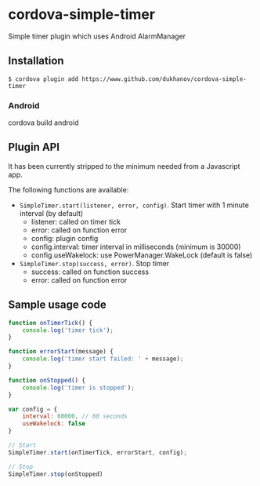 # cordova-simple-timer

Simple timer plugin which uses Android AlarmManager

## Installation
```
$ cordova plugin add https://www.github.com/dukhanov/cordova-simple-timer
```
### Android

cordova build android

## Plugin API

It has been currently stripped to the minimum needed from a Javascript app.

The following functions are available:

* `SimpleTimer.start(listener, error, config)`. Start timer with 1 minute interval (by default)
  * listener: called on timer tick
  * error: called on function error
  * config: plugin config
  * config.interval: timer interval in milliseconds (minimum is 30000)
  * config.useWakelock: use PowerManager.WakeLock (default is false)
* `SimpleTimer.stop(success, error)`. Stop timer
  * success: called on function success
  * error: called on function error

## Sample usage code
```Javascript
function onTimerTick() {
    console.log('timer tick');
}

function errorStart(message) {
    console.log('timer start failed: ' + message);
}

function onStopped() {
    console.log('timer is stopped');
}

var config = {
    interval: 60000, // 60 seconds
    useWakelock: false
}

// Start
SimpleTimer.start(onTimerTick, errorStart, config);

// Stop
SimpleTimer.stop(onStopped)
```
